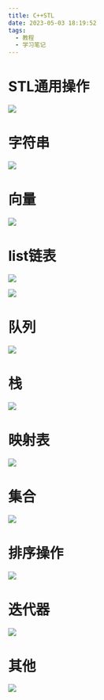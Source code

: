 ```yaml
---
title: C++STL
date: 2023-05-03 18:19:52
tags:
  - 教程
  - 学习笔记
---
```


# STL通用操作

![](STL通用.jpg)

# 字符串

![](string.jpg)

# 向量

![](vector.jpg)

# list链表

![](list1.jpg)

![](list2.jpg)

# 队列

![](队列.jpg)

# 栈

![](栈.jpg)

# 映射表

![](map.jpg)

# 集合

![](set.jpg)

# 排序操作

![](sort.jpg)

# 迭代器

![](迭代器.jpg)

# 其他

![](其他操作.jpg)

